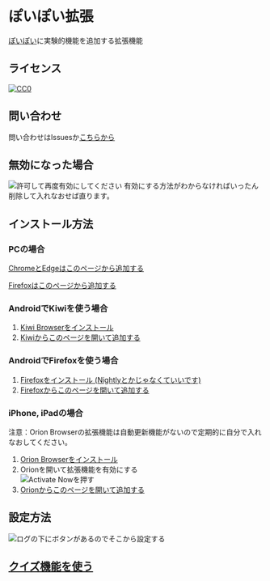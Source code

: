 # ぽいぽい拡張

[ぽいぽい](https://gikopoipoi.net/)に実験的機能を追加する拡張機能

## ライセンス

[![CC0](https://licensebuttons.net/p/zero/1.0/88x31.png) ](https://creativecommons.org/publicdomain/zero/1.0/deed.ja)

## 問い合わせ

問い合わせはIssuesか[こちらから](https://form1ssl.fc2.com/form/?id=019f176bae31cba6)

## 無効になった場合

![許可して再度有効にしてください](https://iwamizawa-software.github.io/poipoi-extension/enable.jpg)
有効にする方法がわからなければいったん削除して入れなおせば直ります。

## インストール方法

### PCの場合

[ChromeとEdgeはこのページから追加する](https://chromewebstore.google.com/detail/%E3%81%BD%E3%81%84%E3%81%BD%E3%81%84%E6%8B%A1%E5%BC%B5/dchhhmhghoakioefjlajidbigkppfhbd?hl=ja)

[Firefoxはこのページから追加する](https://addons.mozilla.org/ja/firefox/addon/poipoi-extension/)

### AndroidでKiwiを使う場合

1. [Kiwi Browserをインストール](https://play.google.com/store/apps/details?id=com.kiwibrowser.browser&hl=ja)
2. [Kiwiからこのページを開いて追加する](https://chromewebstore.google.com/detail/%E3%81%BD%E3%81%84%E3%81%BD%E3%81%84%E6%8B%A1%E5%BC%B5/dchhhmhghoakioefjlajidbigkppfhbd?hl=ja)

### AndroidでFirefoxを使う場合

1. [Firefoxをインストール (Nightlyとかじゃなくていいです)](https://play.google.com/store/apps/details?id=org.mozilla.firefox&hl=ja)
2. [Firefoxからこのページを開いて追加する](https://addons.mozilla.org/ja/firefox/addon/poipoi-extension/)

### iPhone, iPadの場合

注意：Orion Browserの拡張機能は自動更新機能がないので定期的に自分で入れなおしてください。

1. [Orion Browserをインストール](https://apps.apple.com/jp/app/orion-browser-by-kagi/id1484498200)
2. Orionを開いて拡張機能を有効にする<br>![Activate Nowを押す](https://iwamizawa-software.github.io/poipoi-extension/orion.png)
3. [Orionからこのページを開いて追加する](https://chromewebstore.google.com/detail/%E3%81%BD%E3%81%84%E3%81%BD%E3%81%84%E6%8B%A1%E5%BC%B5/dchhhmhghoakioefjlajidbigkppfhbd?hl=ja)

## 設定方法

![ログの下にボタンがあるのでそこから設定する](https://iwamizawa-software.github.io/poipoi-extension/config.png)

## [クイズ機能を使う](https://iwamizawa-software.github.io/poipoi-extension/quiz.html)
